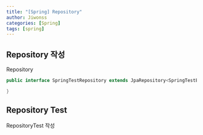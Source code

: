 ```yaml
---
title: "[Spring] Repository"
author: Jiwonss
categories: [Spring]
tags: [spring]
---
```


## Repository 작성

Repository

```java
public interface SpringTestRepository extends JpaRepository<SpringTestEntity, Long> {

}
```

## Repository Test

RepositoryTest 작성
